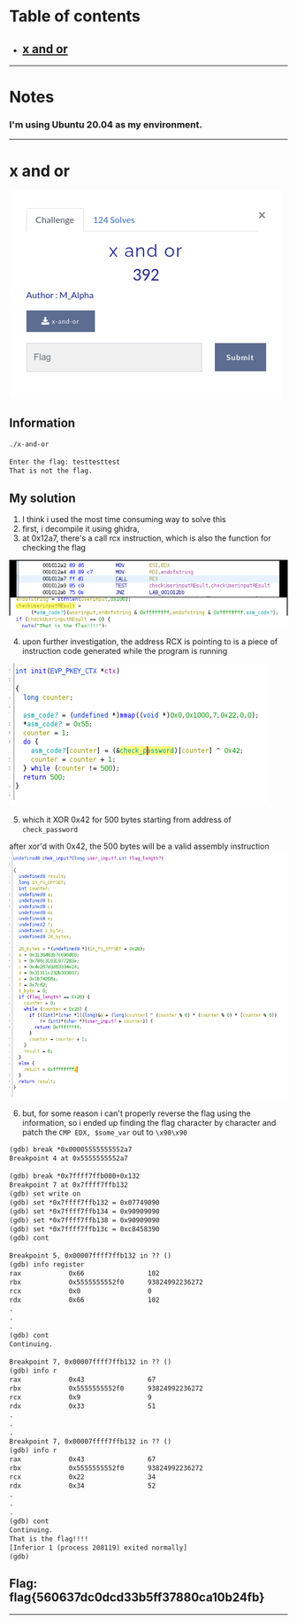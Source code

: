 # Table of contents
- ## [x and or](#x-and-or)
  
---

# Notes

### I'm using Ubuntu 20.04 as my environment.

---

# x and or
![question screenshot](../images/xandor.png)

## Information
```
./x-and-or

Enter the flag: testtesttest
That is not the flag.
```

## My solution
1. I think i used the most time consuming way to solve this
2. first, i decompile it using ghidra,
3. at 0x12a7, there's a call rcx instruction, which is also the function for checking the flag

![solution 1](../images/xandor_sol_1.png)

4. upon further investigation, the address RCX is pointing to is a piece of instruction code generated while the program is running

![solution 2](../images/xandor_sol_2.png)

5. which it XOR 0x42 for 500 bytes starting from address of ```check_password```

after xor'd with 0x42, the 500 bytes will be a valid assembly instruction
![solution 3](../images/xandor_sol_3.png)

6. but, for some reason i can't properly reverse the flag using the information, so i ended up finding the flag character by character and patch the ```CMP EDX, $some_var``` out to ```\x90\x90```

```
(gdb) break *0x00005555555552a7
Breakpoint 4 at 0x5555555552a7

(gdb) break *0x7ffff7ffb000+0x132
Breakpoint 7 at 0x7ffff7ffb132
(gdb) set write on
(gdb) set *0x7ffff7ffb132 = 0x07749090
(gdb) set *0x7ffff7ffb134 = 0x90909090
(gdb) set *0x7ffff7ffb138 = 0x90909090
(gdb) set *0x7ffff7ffb13c = 0xc8458390
(gdb) cont

Breakpoint 5, 0x00007ffff7ffb132 in ?? ()
(gdb) info register
rax            0x66                102
rbx            0x5555555552f0      93824992236272
rcx            0x0                 0
rdx            0x66                102
.
.
.
(gdb) cont
Continuing.

Breakpoint 7, 0x00007ffff7ffb132 in ?? ()
(gdb) info r
rax            0x43                67
rbx            0x5555555552f0      93824992236272
rcx            0x9                 9
rdx            0x33                51
.
.
.
Breakpoint 7, 0x00007ffff7ffb132 in ?? ()
(gdb) info r
rax            0x43                67
rbx            0x5555555552f0      93824992236272
rcx            0x22                34
rdx            0x34                52
.
.
.
(gdb) cont
Continuing.
That is the flag!!!!
[Inferior 1 (process 208119) exited normally]
(gdb) 
```

## Flag: flag{560637dc0dcd33b5ff37880ca10b24fb}

---